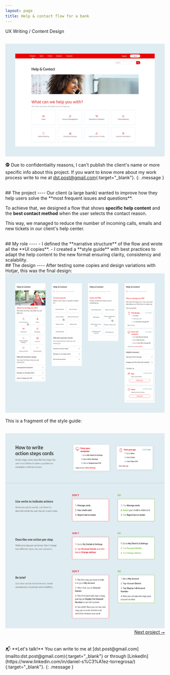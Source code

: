 ```yaml
---
layout: page
title: Help & contact flow for a bank
---
```

UX Writing / Content Design<br>

<br>
<a href="{{ site.baseurl }}/assets/Ayuda-y-contacto_1.png" target="_blank">
    <img 
        src="/assets/Ayuda-y-contacto_1.png" 
        alt="Ayuda-y-contacto_1"
    >
</a>

🕵️ Due to confidentiality reasons, I can't publish the client's name or more specific info about this project. If you want to know more about my work process write to me at [dst.post@gmail.com](mailto:dst.post@gmail.com){:target="_blank"}.
{: .message }

<br>
## The project
----
Our client (a large bank) wanted to improve how they help users solve the **most frequent issues and questions**.

To achieve that, we designed a flow that shows **specific help content** and the **best contact method** when the user selects the contact reason.

This way, we managed to reduce the number of incoming calls, emails and new tickets in our client's help center.

<br>
## My role
----
- I defined the **narrative structure** of the flow and wrote all the **UI copies**.
- I created a **style guide** with best practices to adapt the help content to the new format ensuring clarity, consistency and scalability.

<br>
## The design
----
After testing some copies and design variations with Hotjar, this was the final design:

<br>
<a href="{{ site.baseurl }}/assets/Ayuda-y-contacto_2.png" target="_blank">
    <img 
        src="/assets/Ayuda-y-contacto_2.png" 
        alt="Ayuda-y-contacto_2"
    >
</a>
<br>

This is a fragment of the style guide:

<br>
<a href="{{ site.baseurl }}/assets/Ayuda-y-contacto_3.png" target="_blank">
    <img 
        src="/assets/Ayuda-y-contacto_3.png" 
        alt="Ayuda-y-contacto_3"
    >
</a>
<br>
<div style="text-align: right"> <a href="https://danielszt.github.io/projects/area-en/">Next project ⭢</a></div>

<br>
<br>
📬 **Let's talk!** You can write to me at [dst.post@gmail.com](mailto:dst.post@gmail.com){:target="_blank"} or through [LinkedIn](https://www.linkedin.com/in/daniel-s%C3%A1ez-torregrosa/){:target="_blank"}.
{: .message }

<br>
